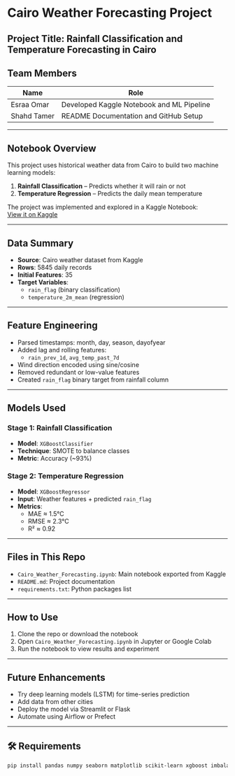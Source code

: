 # Cairo Weather Forecasting Project

## Project Title: Rainfall Classification and Temperature Forecasting in Cairo

## Team Members

| Name        | Role                                      |
|-------------|-------------------------------------------|
| Esraa Omar  | Developed Kaggle Notebook and ML Pipeline |
| Shahd Tamer | README Documentation and GitHub Setup     |

---

## Notebook Overview

This project uses historical weather data from Cairo to build two machine learning models:

1. **Rainfall Classification** – Predicts whether it will rain or not
2. **Temperature Regression** – Predicts the daily mean temperature

The project was implemented and explored in a Kaggle Notebook:  
[View it on Kaggle](https://www.kaggle.com/code/esraaammar/weather-forcasting)

---

## Data Summary

- **Source**: Cairo weather dataset from Kaggle
- **Rows**: 5845 daily records
- **Initial Features**: 35
- **Target Variables**:
  - `rain_flag` (binary classification)
  - `temperature_2m_mean` (regression)

---

##  Feature Engineering

- Parsed timestamps: month, day, season, dayofyear
- Added lag and rolling features:
  - `rain_prev_1d`, `avg_temp_past_7d`
- Wind direction encoded using sine/cosine
- Removed redundant or low-value features
- Created `rain_flag` binary target from rainfall column

---

##  Models Used

### Stage 1: Rainfall Classification
- **Model**: `XGBoostClassifier`
- **Technique**: SMOTE to balance classes
- **Metric**: Accuracy (~93%)

### Stage 2: Temperature Regression
- **Model**: `XGBoostRegressor`
- **Input**: Weather features + predicted `rain_flag`
- **Metrics**:
  - MAE ≈ 1.5°C
  - RMSE ≈ 2.3°C
  - R² ≈ 0.92

---

##  Files in This Repo

- `Cairo_Weather_Forecasting.ipynb`: Main notebook exported from Kaggle
- `README.md`: Project documentation
- `requirements.txt`: Python packages list 

---

## How to Use

1. Clone the repo or download the notebook
2. Open `Cairo_Weather_Forecasting.ipynb` in Jupyter or Google Colab
3. Run the notebook to view results and experiment

---

## Future Enhancements

- Try deep learning models (LSTM) for time-series prediction
- Add data from other cities
- Deploy the model via Streamlit or Flask
- Automate using Airflow or Prefect

---

## 🛠️ Requirements

```bash
pip install pandas numpy seaborn matplotlib scikit-learn xgboost imbalanced-learn
